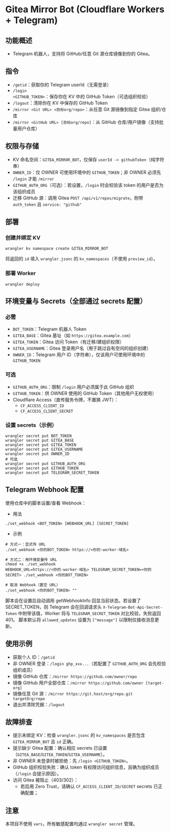 # Gitea Mirror Bot (Cloudflare Workers + Telegram)

## 功能概述
- Telegram 机器人，支持将 GitHub/任意 Git 源仓库镜像到你的 Gitea。

## 指令
- `/getid`：获取你的 Telegram userId（无需登录）
- `/login <GITHUB_TOKEN>`：保存你在 KV 中的 GitHub Token（可选组织校验）
- `/logout`：清除你在 KV 中保存的 GitHub Token
- `/mirror <Git URL> <目标org/repo>`：从任意 Git 源镜像到指定 Gitea 组织/仓库
- `/mirror <GitHub URL> [目标org/repo]`：从 GitHub 仓库/用户镜像（支持批量用户仓库）

## 权限与存储

- KV 命名空间：`GITEA_MIRROR_BOT`，仅保存 `userId -> githubToken`（纯字符串）
- `OWNER_ID`：仅 OWNER 可使用环境中的 `GITHUB_TOKEN`；非 OWNER 必须先 `/login` 才能 `/mirror`
- `GITHUB_AUTH_ORG`（可选）：若设置，`/login` 时会校验该 token 的用户是否为该组织成员
- 迁移 GitHub 源：调用 Gitea `POST /api/v1/repos/migrate`，附带 `auth_token` 且 `service: "github"`

## 部署

### 创建并绑定 KV

```
wrangler kv namespace create GITEA_MIRROR_BOT
```
将返回的 `id` 填入 `wrangler.jsonc` 的 `kv_namespaces`（不使用 `preview_id`）。

### 部署 Worker

```
wrangler deploy
```

## 环境变量与 Secrets（全部通过 secrets 配置）

### 必需

- `BOT_TOKEN`：Telegram 机器人 Token
- `GITEA_BASE`：Gitea 基址（如 `https://gitea.example.com`）
- `GITEA_TOKEN`：Gitea 访问 Token（有迁移/建组织权限）
- `GITEA_USERNAME`：Gitea 登录用户名（用于跳过自有空间的组织创建）
- `OWNER_ID`：Telegram 用户 ID（字符串），仅该用户可使用环境中的 `GITHUB_TOKEN`

### 可选

- `GITHUB_AUTH_ORG`：限制 `/login` 用户必须属于此 GitHub 组织
- `GITHUB_TOKEN`：供 OWNER 使用的 GitHub Token（其他用户无权使用）
- Cloudflare Access（直传服务令牌，不置换 JWT）：
  - `CF_ACCESS_CLIENT_ID`
  - `CF_ACCESS_CLIENT_SECRET`

### 设置 secrets（示例）

```
wrangler secret put BOT_TOKEN
wrangler secret put GITEA_BASE
wrangler secret put GITEA_TOKEN
wrangler secret put GITEA_USERNAME
wrangler secret put OWNER_ID
# 可选
wrangler secret put GITHUB_AUTH_ORG
wrangler secret put GITHUB_TOKEN
wrangler secret put TELEGRAM_SECRET_TOKEN
```

## Telegram Webhook 配置

使用仓库中的脚本设置/查看 Webhook：

- 用法
```
./set_webhook <BOT_TOKEN> [WEBHOOK_URL] [SECRET_TOKEN]
```

- 示例
```
# 方式一：显式传 URL
./set_webhook <你的BOT_TOKEN> https://<你的-worker-域名>

# 方式二：用环境变量传 URL
chmod +x ./set_webhook
WEBHOOK_URL=https://<你的-worker-域名> TELEGRAM_SECRET_TOKEN=<你的SECRET> ./set_webhook <你的BOT_TOKEN>

# 取消 Webhook（置空 URL）
./set_webhook <你的BOT_TOKEN> ""
```

脚本会在设置后自动调用 getWebhookInfo 回显当前状态。若设置了 SECRET_TOKEN，则 Telegram 会在回调请求头 `X-Telegram-Bot-Api-Secret-Token` 中附带该值，Worker 将与 `TELEGRAM_SECRET_TOKEN` 对比校验，失败返回 401。
脚本默认将 `allowed_updates` 设置为 `["message"]` 以限制仅接收消息更新。

## 使用示例

- 获取个人 ID：`/getid`
- 非 OWNER 登录：`/login ghp_xxx...`（若配置了 `GITHUB_AUTH_ORG` 会先校验组织成员）
- 镜像 GitHub 仓库：`/mirror https://github.com/owner/repo`
- 镜像 GitHub 用户全部仓库：`/mirror https://github.com/owner [target-org]`
- 镜像任意 Git 源：`/mirror https://git.host/org/repo.git targetOrg/repo`
- 退出并清除凭据：`/logout`

## 故障排查

- 提示未绑定 KV：检查 `wrangler.jsonc` 的 `kv_namespaces` 是否包含 `GITEA_MIRROR_BOT` 且 `id` 正确。
- 提示缺少 Gitea 配置：确认相应 secrets 已设置（`GITEA_BASE`/`GITEA_TOKEN`/`GITEA_USERNAME`）。
- 非 OWNER 未登录时被拒绝：先 `/login <GITHUB_TOKEN>`。
- GitHub 组织校验失败：确认 token 有权限访问组织信息，且确为组织成员（`/login` 会提示原因）。
- 访问 Gitea 被阻止（403/302）：
  - 若启用 Zero Trust，请确认 `CF_ACCESS_CLIENT_ID/SECRET` secrets 已正确配置；

## 注意

本项目不使用 `vars`，所有敏感配置均通过 `wrangler secret` 管理。
